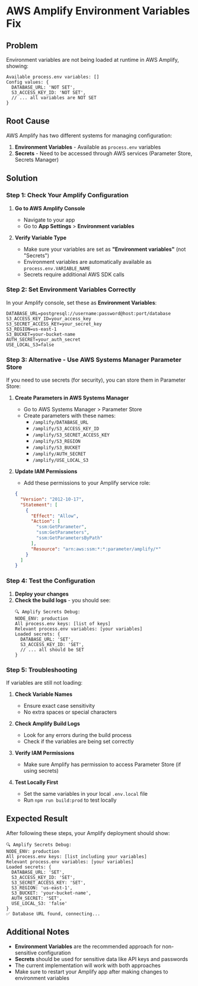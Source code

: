 # AWS Amplify Environment Variables Fix

## Problem
Environment variables are not being loaded at runtime in AWS Amplify, showing:
```
Available process.env variables: []
Config values: {
  DATABASE_URL: 'NOT SET',
  S3_ACCESS_KEY_ID: 'NOT SET',
  // ... all variables are NOT SET
}
```

## Root Cause
AWS Amplify has two different systems for managing configuration:
1. **Environment Variables** - Available as `process.env` variables
2. **Secrets** - Need to be accessed through AWS services (Parameter Store, Secrets Manager)

## Solution

### Step 1: Check Your Amplify Configuration

1. **Go to AWS Amplify Console**
   - Navigate to your app
   - Go to **App Settings** > **Environment variables**

2. **Verify Variable Type**
   - Make sure your variables are set as **"Environment variables"** (not "Secrets")
   - Environment variables are automatically available as `process.env.VARIABLE_NAME`
   - Secrets require additional AWS SDK calls

### Step 2: Set Environment Variables Correctly

In your Amplify console, set these as **Environment Variables**:

```
DATABASE_URL=postgresql://username:password@host:port/database
S3_ACCESS_KEY_ID=your_access_key
S3_SECRET_ACCESS_KEY=your_secret_key
S3_REGION=us-east-1
S3_BUCKET=your-bucket-name
AUTH_SECRET=your_auth_secret
USE_LOCAL_S3=false
```

### Step 3: Alternative - Use AWS Systems Manager Parameter Store

If you need to use secrets (for security), you can store them in Parameter Store:

1. **Create Parameters in AWS Systems Manager**
   - Go to AWS Systems Manager > Parameter Store
   - Create parameters with these names:
     - `/amplify/DATABASE_URL`
     - `/amplify/S3_ACCESS_KEY_ID`
     - `/amplify/S3_SECRET_ACCESS_KEY`
     - `/amplify/S3_REGION`
     - `/amplify/S3_BUCKET`
     - `/amplify/AUTH_SECRET`
     - `/amplify/USE_LOCAL_S3`

2. **Update IAM Permissions**
   - Add these permissions to your Amplify service role:
   ```json
   {
     "Version": "2012-10-17",
     "Statement": [
       {
         "Effect": "Allow",
         "Action": [
           "ssm:GetParameter",
           "ssm:GetParameters",
           "ssm:GetParametersByPath"
         ],
         "Resource": "arn:aws:ssm:*:*:parameter/amplify/*"
       }
     ]
   }
   ```

### Step 4: Test the Configuration

1. **Deploy your changes**
2. **Check the build logs** - you should see:
   ```
   🔍 Amplify Secrets Debug:
   NODE_ENV: production
   All process.env keys: [list of keys]
   Relevant process.env variables: [your variables]
   Loaded secrets: {
     DATABASE_URL: 'SET',
     S3_ACCESS_KEY_ID: 'SET',
     // ... all should be SET
   }
   ```

### Step 5: Troubleshooting

If variables are still not loading:

1. **Check Variable Names**
   - Ensure exact case sensitivity
   - No extra spaces or special characters

2. **Check Amplify Build Logs**
   - Look for any errors during the build process
   - Check if the variables are being set correctly

3. **Verify IAM Permissions**
   - Make sure Amplify has permission to access Parameter Store (if using secrets)

4. **Test Locally First**
   - Set the same variables in your local `.env.local` file
   - Run `npm run build:prod` to test locally

## Expected Result

After following these steps, your Amplify deployment should show:
```
🔍 Amplify Secrets Debug:
NODE_ENV: production
All process.env keys: [list including your variables]
Relevant process.env variables: [your variables]
Loaded secrets: {
  DATABASE_URL: 'SET',
  S3_ACCESS_KEY_ID: 'SET',
  S3_SECRET_ACCESS_KEY: 'SET',
  S3_REGION: 'us-east-1',
  S3_BUCKET: 'your-bucket-name',
  AUTH_SECRET: 'SET',
  USE_LOCAL_S3: 'false'
}
✅ Database URL found, connecting...
```

## Additional Notes

- **Environment Variables** are the recommended approach for non-sensitive configuration
- **Secrets** should be used for sensitive data like API keys and passwords
- The current implementation will work with both approaches
- Make sure to restart your Amplify app after making changes to environment variables
